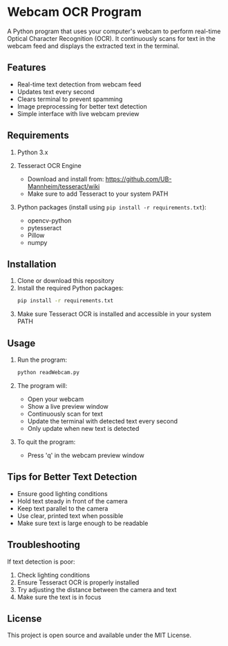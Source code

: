 # Webcam OCR Program

A Python program that uses your computer's webcam to perform real-time Optical Character Recognition (OCR). It continuously scans for text in the webcam feed and displays the extracted text in the terminal.

## Features

- Real-time text detection from webcam feed
- Updates text every second
- Clears terminal to prevent spamming
- Image preprocessing for better text detection
- Simple interface with live webcam preview

## Requirements

1. Python 3.x
2. Tesseract OCR Engine
   - Download and install from: https://github.com/UB-Mannheim/tesseract/wiki
   - Make sure to add Tesseract to your system PATH

3. Python packages (install using `pip install -r requirements.txt`):
   - opencv-python
   - pytesseract
   - Pillow
   - numpy

## Installation

1. Clone or download this repository
2. Install the required Python packages:
   ```bash
   pip install -r requirements.txt
   ```
3. Make sure Tesseract OCR is installed and accessible in your system PATH

## Usage

1. Run the program:
   ```bash
   python readWebcam.py
   ```

2. The program will:
   - Open your webcam
   - Show a live preview window
   - Continuously scan for text
   - Update the terminal with detected text every second
   - Only update when new text is detected

3. To quit the program:
   - Press 'q' in the webcam preview window

## Tips for Better Text Detection

- Ensure good lighting conditions
- Hold text steady in front of the camera
- Keep text parallel to the camera
- Use clear, printed text when possible
- Make sure text is large enough to be readable

## Troubleshooting

If text detection is poor:
1. Check lighting conditions
2. Ensure Tesseract OCR is properly installed
3. Try adjusting the distance between the camera and text
4. Make sure the text is in focus

## License

This project is open source and available under the MIT License. 